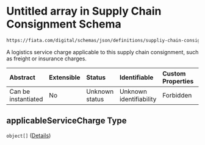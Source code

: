 # Untitled array in Supply Chain Consignment Schema

```txt
https://fiata.com/digital/schemas/json/definitions/suppliy-chain-consignment.schema.json#/properties/applicableServiceCharge
```

A logistics service charge applicable to this supply chain consignment, such as freight or insurance charges.

| Abstract            | Extensible | Status         | Identifiable            | Custom Properties | Additional Properties | Access Restrictions | Defined In                                                                                                                      |
| :------------------ | :--------- | :------------- | :---------------------- | :---------------- | :-------------------- | :------------------ | :------------------------------------------------------------------------------------------------------------------------------ |
| Can be instantiated | No         | Unknown status | Unknown identifiability | Forbidden         | Allowed               | none                | [supply-chain-consignment.schema.json*](../tooling/out/definitions/supply-chain-consignment.schema.json "open original schema") |

## applicableServiceCharge Type

`object[]` ([Details](supply-chain-consignment-defs-paymentplace.md))
